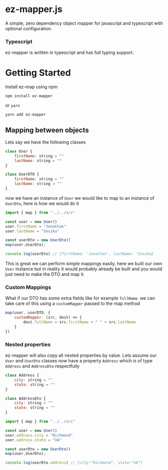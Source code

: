 # ez-mapper.js

A simple, zero dependency object mapper for javascript and typescript with optional configuration.

### Typescript
ez-mapper is written in typescript and has full typing support.

# Getting Started
Install ez-map using npm

```npm install ez-mapper```

or `yarn`

```yarn add ez-mapper```

## Mapping between objects

Lets say we have the following classes 

```js
class User {
    firstName: string = ""
    lastName: string = ""
}

class UserDTO {
    firstName: string = ""
    lastName: string = ""
}
```

now we have an instance of `User` we would like to map to an instance of `UserDto`, here is how we would do it

```js
import { map } from "../../src"

const user = new User()
user.firstName = "Jonathan"
user.lastName = "Soszka"

const userDto = new UserDto()
map(user,UserDto);

console.log(userDto) // {firstName: 'Jonathan', lastName: 'Soszka}
```

This is great we can perform simple mappings easily, here we built our own `User` instance but in reality it would probably already be built and you would just need to make the DTO and map it.

### Custom Mappings
What if our DTO has some extra fields like for example `fullName`. we can take care of this using a `customMapper` passed to the map method


```js
map(user, userDTO, {
    customMapper: (src, dest) => {
        dest.fullName = src.firstName + " " + src.lastName
    }
})
```
### Nested properties
ez-mapper will also copy all nested properties by value. Lets assume our `User` and `UserDto` classes now have a property `Address` which is of type `Address` and `AddressDto` respectfully
```js
class Address {
    city: string = ""
    state: string = ""
}

class AddressDto {
    city: string = ""
    state: string = ""
}
```



```js
import { map } from "../../src"

const user = new User()
user.address.city = "Richmond"
user.address.state = "VA"

const userDto = new UserDto()
map(user,UserDto);

console.log(userDto.address) // {city:"Richmond", state:"VA"}

```


